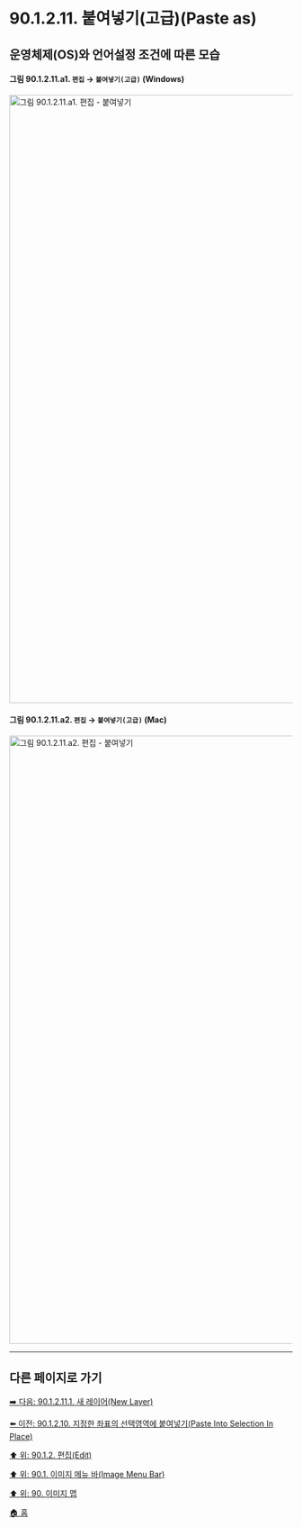 # 90.1.2.11. 붙여넣기(고급)(Paste as)
## 운영체제(OS)와 언어설정 조건에 따른 모습
#### 그림 90.1.2.11.a1. `편집` → `붙여넣기(고급)` (Windows)
<img width="1080" alt="그림 90.1.2.11.a1. 편집 - 붙여넣기" environment="MacOS:Sonoma 14.2.1 GIMP 2.10.36" src="https://github.com/wonder13662/gimp/assets/15767104/88f31bf9-9b6a-4853-87a5-19901e437c24">

#### 그림 90.1.2.11.a2. `편집` → `붙여넣기(고급)` (Mac)
<img width="1080" alt="그림 90.1.2.11.a2. 편집 - 붙여넣기" environment="MacOS:Sonoma 14.2.1 GIMP 2.10.36" src="https://github.com/wonder13662/gimp/assets/15767104/ea295434-ceef-4385-97b7-18fbccb499f0">

***

## 다른 페이지로 가기

[➡️ 다음: 90.1.2.11.1. 새 레이어(New Layer)](./90-01-02-editx-11-paste_asx-01-new_layer.md)

[⬅️ 이전: 90.1.2.10. 지정한 좌표의 선택영역에 붙여넣기(Paste Into Selection In Place)](./90-01-02-editx-10-paste_into_selection_in_place.md)

[⬆️ 위: 90.1.2. 편집(Edit)](./90-01-02-edit.md)

[⬆️ 위: 90.1. 이미지 메뉴 바(Image Menu Bar)](./90-01-00-image-menu-bar.md)

[⬆️ 위: 90. 이미지 맵](./90-00-image-map.md)

[🏠 홈](./00-home.md)
